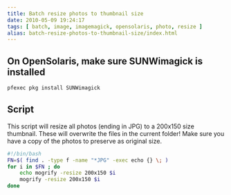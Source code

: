 ```yaml
---
title: Batch resize photos to thumbnail size
date: 2010-05-09 19:24:17
tags: [ batch, image, imagemagick, opensolaris, photo, resize ]
alias: batch-resize-photos-to-thumbnail-size/index.html
---
```


## On OpenSolaris, make sure SUNWimagick is installed

```sh
pfexec pkg install SUNWimagick
```

## Script

This script will resize all photos (ending in JPG) to a 200x150 size thumbnail.
These will overwrite the files in the current folder! Make sure you have a copy of the photos to preserve as original size.

```sh
#!/bin/bash
FN=$( find . -type f -name "*JPG" -exec echo {} \; )
for i in $FN ; do
	echo mogrify -resize 200x150 $i
	mogrify -resize 200x150 $i
done
```
